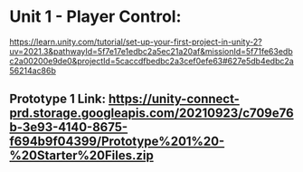 # Unit 1 - Player Control:
https://learn.unity.com/tutorial/set-up-your-first-project-in-unity-2?uv=2021.3&pathwayId=5f7e17e1edbc2a5ec21a20af&missionId=5f71fe63edbc2a00200e9de0&projectId=5caccdfbedbc2a3cef0efe63#627e5db4edbc2a56214ac86b 

## Prototype 1 Link: https://unity-connect-prd.storage.googleapis.com/20210923/c709e76b-3e93-4140-8675-f694b9f04399/Prototype%201%20-%20Starter%20Files.zip

